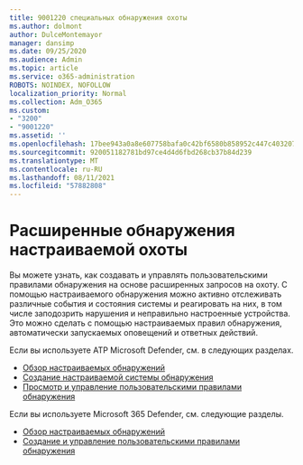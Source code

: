 ```yaml
---
title: 9001220 специальных обнаружения охоты
ms.author: dolmont
author: DulceMontemayor
manager: dansimp
ms.date: 09/25/2020
ms.audience: Admin
ms.topic: article
ms.service: o365-administration
ROBOTS: NOINDEX, NOFOLLOW
localization_priority: Normal
ms.collection: Adm_O365
ms.custom:
- "3200"
- "9001220"
ms.assetid: ''
ms.openlocfilehash: 17bee943a0a8e607758bafa0c42bf6580b858952c447c403207bebfba9d8d243
ms.sourcegitcommit: 920051182781bd97ce4d4d6fbd268cb37b84d239
ms.translationtype: MT
ms.contentlocale: ru-RU
ms.lasthandoff: 08/11/2021
ms.locfileid: "57882808"
---
```

# <a name="advanced-hunting-custom-detections"></a>Расширенные обнаружения настраиваемой охоты

Вы можете узнать, как создавать и управлять пользовательскими правилами обнаружения на основе расширенных запросов на охоту. С помощью настраиваемого обнаружения можно активно отслеживать различные события и состояния системы и реагировать на них, в том числе заподозрить нарушения и неправильно настроенные устройства. Это можно сделать с помощью настраиваемых правил обнаружения, автоматически запускаемых оповещений и ответных действий.
  
Если вы используете ATP Microsoft Defender, см. в следующих разделах. 
- [Обзор настраиваемых обнаружений](https://docs.microsoft.com/windows/security/threat-protection/microsoft-defender-atp/overview-custom-detections)
- [Создание настраиваемой системы обнаружения](https://docs.microsoft.com/windows/security/threat-protection/microsoft-defender-atp/custom-detection-rules)
- [Просмотр и управление пользовательскими правилами обнаружения](https://docs.microsoft.com/windows/security/threat-protection/microsoft-defender-atp/custom-detections-manage)

Если вы используете Microsoft 365 Defender, см. следующие разделы. 
- [Обзор настраиваемых обнаружений](https://docs.microsoft.com/microsoft-365/security/mtp/custom-detections-overview)
- [Создание и управление пользовательскими правилами обнаружения](https://docs.microsoft.com/microsoft-365/security/mtp/custom-detection-rules)
